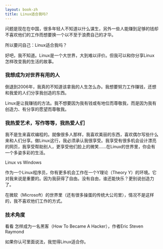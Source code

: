 ```yaml
---
layout: book-zh
title: Linux适合我吗?
---
```


问题是现在在中国，很多年轻人不知道以什么谋生，另外一些人能赚到足够的钱却不喜欢他们的工作而想要换一个以不至于浪费自己的才华。

所以要问自己：Linux适合我吗？

好吧，我不知道。Linux是一个大世界，大到难以评价。但我可以和你分享Linux怎样改变我的生活的故事。

### 我想成为对世界有用的人

倒退到2006年，我真的不知道该拿我的人生怎么办。我想要努力工作赚钱，还想和我爱的人们分享我创造的东西。

Linux是让我赚钱的方法。我不想要因为我有钱或有地位而尊敬我，而是因为我有创造力、有分享的愿望而尊敬我。

### 我热爱艺术，写作等等，我热爱人们

我不是生来喜欢编程的。就像很多人那样，我喜欢美丽的东西，喜欢偶尔写些什么来和人们分享。做Linux这行，我必须承认我很享受。我享受有很多机会设计漂亮的网页，我享受帮助别人，更享受他们脸上的微笑……在Linux的世界里，你会有一个多姿多彩的生活。

Linux vs Windows

作为一个Linux程序员，你有更多机会工作在一个Y理论（Theory Y）的环境。它对我来说是重要的。因为我获得了自由。没有自由，谁还能快乐？更别说创造力了。

在微软（Microsoft）的世界里（还有很多操蛋的传统大公司里），情况不是这样的，我不喜欢他们工作的方式。

### 技术角度

看看
怎样成为一名黑客（How To Became A Hacker），作者Eric Steven Raymond

如果你认可里面说法，我觉得Linux适合你。


